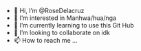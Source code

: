 - 👋 Hi, I’m @RoseDelacruz
- 👀 I’m interested in Manhwa/hua/nga
- 🌱 I’m currently learning to use this Git Hub
- 💞️ I’m looking to collaborate on idk
- 📫 How to reach me ...

<!---
RoseDelacruz/RoseDelacruz is a ✨ special ✨ repository because its `README.md` (this file) appears on your GitHub profile.
You can click the Preview link to take a look at your changes.
--->
